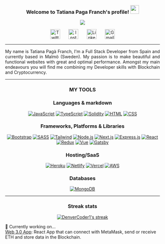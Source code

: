 <h3 align="center">
  Welcome to Tatiana Paga Franch's profile!
  <img src="https://media.giphy.com/media/hvRJCLFzcasrR4ia7z/giphy.gif" width="28">
</h3>

<!-- Typing SVG by DenverCoder1 - https://github.com/DenverCoder1/readme-typing-svg -->
<p align="center">
  <a href="https://github.com/DenverCoder1/readme-typing-svg"><img src="https://readme-typing-svg.herokuapp.com?color=1DF7B7&center=true&vCenter=true&lines=Full+Stack+Developer;Blockchain+Addict"></a>
</p>

<!-- Social icons section -->
<p align="center">
  <a href="https://twitter.com/tatfranch"><img width="32px" alt="Twitter" title="Twitter" src="https://cdn4.iconfinder.com/data/icons/social-media-2273/64/social_media_network_online_twitter_communicaiton-1024.png"/></a>
  &#8287;&#8287;&#8287;&#8287;&#8287;
  <a href="https://www.instagram.com/tat_franch/"><img width="32px" alt="Instagram" src="https://cdn4.iconfinder.com/data/icons/social-media-2273/64/social_media_network_online_instagram_media-1024.png"/></a>
  &#8287;&#8287;&#8287;&#8287;&#8287;
  <a href="https://www.linkedin.com/in/tatiana-pag%C3%A0-franch-136800a1/?locale=en_US"><img width="32px" alt="Linkedin" src="https://cdn4.iconfinder.com/data/icons/social-media-2273/64/social_media_network_online_linkedin-1024.png"></a>
  &#8287;&#8287;&#8287;&#8287;&#8287;
  <a href="mailto:tatianapagafranch@gmail.com"><img width="32px" alt="Gmail" src="https://cdn4.iconfinder.com/data/icons/social-media-2273/64/social_media_network_online_gmail_google-1024.png"></a>
</p>
<hr />

<!-- Presentation -->

<p align="justify"> My name is Tatiana Pagà Franch, I'm a Full Stack Developer from Spain and currently based in Malmö (Sweden). My passion is to make beautiful and functional websites with great and optimal performance. Amongst my main endeavours you will find me combining my Developer skills with Blockchain and Cryptocurrency.</p>

<hr />

<h3 align="center"> MY TOOLS </h3>

<h3 align="center"> Languages & markdown </h3>
<p align="center">
    <a href="#"><img alt="JavaScript" src="https://img.shields.io/badge/JavaScript-F7DF1E.svg?logo=javascript&logoColor=black"></a>
    <a href="#"><img alt="TypeScript" src="https://img.shields.io/badge/TypeScript-007ACC.svg?logo=typescript&logoColor=white"></a>
    <a href="#"><img alt="Solidity" src="https://img.shields.io/badge/Solidity-%23363636.svg?style=flat&logo=solidity&logoColor=white"></a>    
    <a href="#"><img alt="HTML" src="https://img.shields.io/badge/HTML-E34F26.svg?logo=html5&logoColor=white"></a>
    <a href="#"><img alt="CSS" src="https://img.shields.io/badge/CSS-1572B6.svg?logo=css3&logoColor=white"></a>
</p>

<h3 align="center"> Frameworks, Platforms & Libraries </h3>
<p align="center">
    <a href="#"><img alt="Bootstrap" src="https://img.shields.io/badge/Bootstrap-7952B3.svg?logo=bootstrap&logoColor=white"></a>
    <a href="#"><img alt="SASS" src="https://img.shields.io/badge/Sass-hotpink.svg?logo=SASS&logoColor=white"></a>
    <a href="#"><img alt="Tailwind" src="https://img.shields.io/badge/tailwindcss-%2338B2AC.svg?style=flat&logo=tailwind-css&logoColor=white"></a>
    <a href="#"><img alt="Node.js" src="https://img.shields.io/badge/Node.js-43853D.svg?logo=node.js&logoColor=white"></a>
    <a href="#"><img alt="Next.js" src="https://img.shields.io/badge/Next-black?style=flat&logo=next.js&logoColor=white"></a>
    <a href="#"><img alt="Express.js" src="https://img.shields.io/badge/Express.js-404d59.svg?logo=express&logoColor=white"></a>
    <a href="#"><img alt="React" src="https://img.shields.io/badge/React-20232a.svg?logo=react&logoColor=%2361DAFB"></a>
    <a href="#"><img alt="Redux" src="https://img.shields.io/badge/redux-%23593d88.svg?style=flat&logo=redux&logoColor=white"></a>
    <a href="#"><img alt="Vue" src="https://img.shields.io/badge/Vue.js-35495E?&logo=vuedotjs&logoColor=4FC08D"></a>
    <a href="#"><img alt="Gatsby" src="https://img.shields.io/badge/Gatsby-%23663399.svg?style=flat&logo=gatsby&logoColor=white"></a>
</p>

<h3 align="center"> Hosting/SaaS </h3>
<p align="center">
    <a href="#"><img alt="Heroku" src="https://img.shields.io/badge/Heroku-430098.svg?logo=heroku&logoColor=white"></a>
    <a href="#"><img alt="Netlify" src="https://img.shields.io/badge/netlify-%23000000.svg?style=flat&logo=netlify&logoColor=#00C7B7"></a>
    <a href="#"><img alt="Vercel" src="https://img.shields.io/badge/Vercel-000000.svg?logo=vercel&logoColor=white"></a>
    <a href="#"><img alt="AWS" src="https://img.shields.io/badge/AWS-%23FF9900.svg?style=flat&logo=amazon-aws&logoColor=white"></a>
</p>

<h3 align="center"> Databases </h3>
<p align="center">
    <a href="#"><img alt="MongoDB" src ="https://img.shields.io/badge/MongoDB-4ea94b.svg?logo=mongodb&logoColor=white"></a>
</p>

<hr />

<h3 align="center"> Streak stats </h3>
<!-- GitHub Readme Streak Stats - https://github.com/DenverCoder1/github-readme-streak-stats -->
<p align="center">
  <a href="https://github.com/tatfranch/github-readme-streak-stats">
    <img alt="DenverCoder1's streak" src="http://github-readme-streak-stats.herokuapp.com?user=tatfranch&theme=github-dark&hide_border=true&date_format=j%20M%5B%20Y%5D"/>
  </a>
</p>

🔭 Currently working on...<br />
  [Web 3.0 App](https://github.com/tatfranch/web3-app): React App that can connect with MetaMask, send or receive ETH and store data in the Blockchain.


<!--
**tatfranch/tatfranch** is a ✨ _special_ ✨ repository because its `README.md` (this file) appears on your GitHub profile.

Here are some ideas to get you started:

- 🔭 I’m currently working on ...
- 🌱 I’m currently learning ...
- 👯 I’m looking to collaborate on ...
- 🤔 I’m looking for help with ...
- 💬 Ask me about ...
- 📫 How to reach me: ...
- 😄 Pronouns: ...
- ⚡ Fun fact: ...
-->
